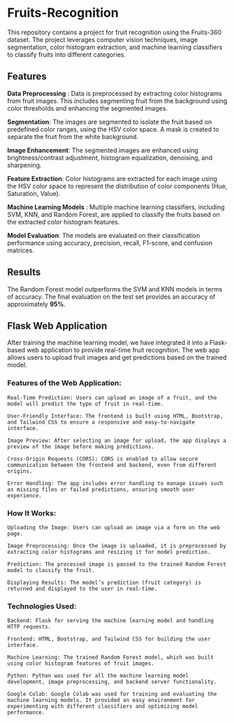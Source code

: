 # Fruits-Recognition
 This repository contains a project for fruit recognition using the Fruits-360 dataset. The project leverages computer vision techniques, image segmentation, color histogram extraction, and machine learning classifiers to classify fruits into different categories.

## Features

   **Data Preprocessing** : Data is preprocessed by extracting color histograms from fruit images. This includes segmenting fruit from the background using color thresholds and enhancing the segmented images.
   
   **Segmentation**: The images are segmented to isolate the fruit based on predefined color ranges, using the HSV color space. A mask is created to separate the fruit from the white background.
   
   **Image Enhancement**: The segmented images are enhanced using brightness/contrast adjustment, histogram equalization, denoising, and sharpening.
   
   **Feature Extraction**: Color histograms are extracted for each image using the HSV color space to represent the distribution of color components (Hue, Saturation, Value).
   
   **Machine Learning Models** : Multiple machine learning classifiers, including SVM, KNN, and Random Forest, are applied to classify the fruits based on the extracted color histogram features.
   
   **Model Evaluation**: The models are evaluated on their classification performance using accuracy, precision, recall, F1-score, and confusion matrices.
   
## Results

The Random Forest model outperforms the SVM and KNN models in terms of accuracy. The final evaluation on the test set provides an accuracy of approximately **95%**.

## Flask Web Application

After training the machine learning model, we have integrated it into a Flask-based web application to provide real-time fruit recognition. The web app allows users to upload fruit images and get predictions based on the trained model.

### Features of the Web Application:

    Real-Time Prediction: Users can upload an image of a fruit, and the model will predict the type of fruit in real-time.
    
    User-Friendly Interface: The frontend is built using HTML, Bootstrap, and Tailwind CSS to ensure a responsive and easy-to-navigate interface.
    
    Image Preview: After selecting an image for upload, the app displays a preview of the image before making predictions.
    
    Cross-Origin Requests (CORS): CORS is enabled to allow secure communication between the frontend and backend, even from different origins.
    
    Error Handling: The app includes error handling to manage issues such as missing files or failed predictions, ensuring smooth user experience.

### How It Works:

    Uploading the Image: Users can upload an image via a form on the web page.
    
    Image Preprocessing: Once the image is uploaded, it is preprocessed by extracting color histograms and resizing it for model prediction.
    
    Prediction: The processed image is passed to the trained Random Forest model to classify the fruit.
    
    Displaying Results: The model’s prediction (fruit category) is returned and displayed to the user in real-time.

### Technologies Used:

    Backend: Flask for serving the machine learning model and handling HTTP requests.
    
    Frontend: HTML, Bootstrap, and Tailwind CSS for building the user interface.
    
    Machine Learning: The trained Random Forest model, which was built using color histogram features of fruit images.
    
    Python: Python was used for all the machine learning model development, image preprocessing, and backend server functionality.
    
    Google Colab: Google Colab was used for training and evaluating the machine learning models. It provided an easy environment for experimenting with different classifiers and optimizing model performance.
